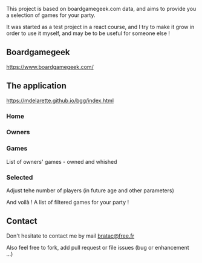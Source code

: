 This project is based on boardgamegeek.com data, and aims to provide you a selection of games for your party.

It was started as a test project in a react course, and I try to make it grow in order to use it myself, and may be to be useful for someone else !

## Boardgamegeek

https://www.boardgamegeek.com/

## The application

https://mdelarette.github.io/bgg/index.html

### Home

### Owners

### Games

List of owners' games - owned and whished

### Selected

Adjust tehe number of players (in future age and other parameters)

And voilà ! A list of filtered games for your party !

## Contact

Don't hesitate to contact me by mail bratac@free.fr

Also feel free to fork, add pull request or file issues (bug or enhancement ...)
